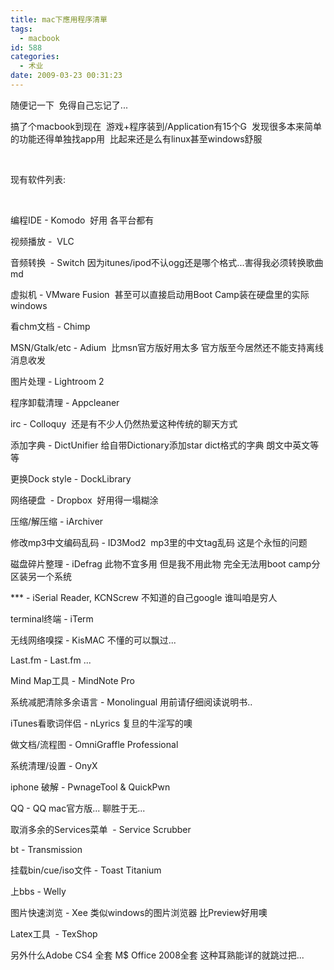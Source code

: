 ```yaml
---
title: mac下應用程序清單
tags:
  - macbook
id: 588
categories:
  - 术业
date: 2009-03-23 00:31:23
---
```


<div id="blogContent" class="text-article">

随便记一下&nbsp; 免得自己忘记了...

搞了个macbook到现在&nbsp; 游戏+程序装到/Application有15个G&nbsp; 发现很多本来简单的功能还得单独找app用&nbsp; 比起来还是么有linux甚至windows舒服

&nbsp;

现有软件列表:

&nbsp;

编程IDE - Komodo&nbsp; 好用 各平台都有

视频播放 -&nbsp; VLC

音频转换&nbsp; - Switch 因为itunes/ipod不认ogg还是哪个格式...害得我必须转换歌曲 md

虚拟机 - VMware Fusion&nbsp; 甚至可以直接启动用Boot Camp装在硬盘里的实际windows

看chm文档 - Chimp

MSN/Gtalk/etc - Adium&nbsp; 比msn官方版好用太多 官方版至今居然还不能支持离线消息收发

图片处理 - Lightroom 2

程序卸载清理 - Appcleaner

irc - Colloquy&nbsp; 还是有不少人仍然热爱这种传统的聊天方式

添加字典 - DictUnifier 给自带Dictionary添加star dict格式的字典 朗文中英文等等

更换Dock style - DockLibrary

网络硬盘&nbsp; - Dropbox&nbsp; 好用得一塌糊涂

压缩/解压缩 - iArchiver

修改mp3中文编码乱码 - ID3Mod2&nbsp; mp3里的中文tag乱码 这是个永恒的问题

磁盘碎片整理 - iDefrag 此物不宜多用 但是我不用此物 完全无法用boot camp分区装另一个系统

*** - iSerial Reader, KCNScrew 不知道的自己google 谁叫咱是穷人

terminal终端 - iTerm

无线网络嗅探 - KisMAC 不懂的可以飘过...

Last.fm - Last.fm ...

Mind Map工具 - MindNote Pro

系统减肥清除多余语言 - Monolingual 用前请仔细阅读说明书..

iTunes看歌词伴侣 - nLyrics 复旦的牛淫写的噢

做文档/流程图 - OmniGraffle Professional

系统清理/设置 - OnyX

iphone 破解 - PwnageTool &amp; QuickPwn

QQ - QQ mac官方版... 聊胜于无...

取消多余的Services菜单&nbsp; - Service Scrubber

bt - Transmission

挂载bin/cue/iso文件 - Toast Titanium

上bbs - Welly

图片快速浏览 - Xee 类似windows的图片浏览器 比Preview好用噢

Latex工具&nbsp; - TexShop

另外什么Adobe CS4 全套 M$ Office 2008全套 这种耳熟能详的就跳过把...

</div>